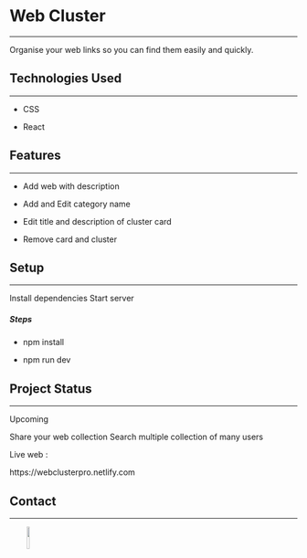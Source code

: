 <h1>Web Cluster</h1>
<hr><p>Organise your web links so you can find them easily and quickly.</p><h2>Technologies Used</h2>
<hr><ul>
<li>CSS</li>
</ul><ul>
<li>React</li>
</ul><h2>Features</h2>
<hr><ul>
<li>Add web with description</li>
</ul><ul>
<li>Add and Edit category name</li>
</ul><ul>
<li>Edit title and description of cluster card</li>
</ul><ul>
<li>Remove card and cluster</li>
</ul><h2>Setup</h2>
<hr><p>Install dependencies
Start server</p><h5>Steps</h5><ul>
<li>npm install</li>
</ul><ul>
<li>npm run dev</li>
</ul><h2>Project Status</h2>
<hr><p>Upcoming</p>
<p>Share your web collection
Search multiple collection of many users</p>
<p>Live web :</p>
<p>https://webclusterpro.netlify.com</p><h2>Contact</h2>
<hr><p><span style="margin-right: 30px;"></span><a href="https://github.com/tima99"><img target="_blank" src="https://cdn.jsdelivr.net/gh/devicons/devicon/icons/github/github-original.svg" style="width: 10%;"></a></p>